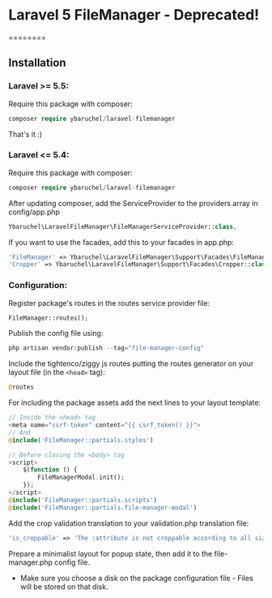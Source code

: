 # Laravel 5 FileManager - Deprecated!


========


## Installation

### Laravel >= 5.5:
Require this package with composer:

```php
composer require ybaruchel/laravel-filemanager
```
That's it :)
### Laravel <= 5.4:
Require this package with composer:

```php
composer require ybaruchel/laravel-filemanager
```
After updating composer, add the ServiceProvider to the providers array in config/app.php

```php
Ybaruchel\LaravelFileManager\FileManagerServiceProvider::class,
```
If you want to use the facades, add this to your facades in app.php:

```php
'FileManager' => Ybaruchel\LaravelFileManager\Support\Facades\FileManager::class,
'Cropper' => Ybaruchel\LaravelFileManager\Support\Facades\Cropper::class,
```

### Configuration:
Register package's routes in the routes service provider file:
```php
FileManager::routes();
```

Publish the config file using:
```php
php artisan vendor:publish --tag="file-manager-config"
```

Include the tightenco/ziggy js routes putting the routes generator on your layout file (in the ```<head>``` tag):
```php
@routes
```

For including the package assets add the next lines to your layout template:
```php
// Inside the <head> tag
<meta name="csrf-token" content="{{ csrf_token() }}">
// And
@include('FileManager::partials.styles')

// Before closing the <body> tag
<script>
    $(function () {
        FileManagerModal.init();
    });
</script>
@include('FileManager::partials.scripts')
@include('FileManager::partials.file-manager-modal')
```

Add the crop validation translation to your validation.php translation file:
```php
'is_croppable' => 'The :attribute is not croppable according to all sizes.',
```

Prepare a minimalist layout for popup state, then add it to the file-manager.php config file.


* Make sure you choose a disk on the package configuration file - Files will be stored on that disk.

